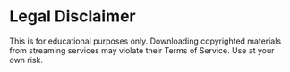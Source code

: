 # Legal Disclaimer

This is for educational purposes only. Downloading copyrighted materials from streaming services may violate their Terms of Service. Use at your own risk.
